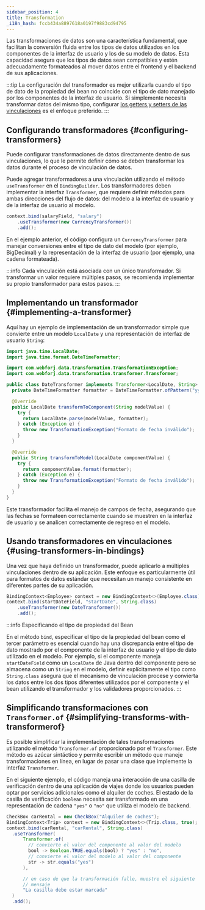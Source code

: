 ```yaml
---
sidebar_position: 4
title: Transformation
_i18n_hash: fccb434a8897618a0197f9883cd94795
---
```

Las transformaciones de datos son una característica fundamental, que facilitan la conversión fluida entre los tipos de datos utilizados en los componentes de la interfaz de usuario y los de su modelo de datos. Esta capacidad asegura que los tipos de datos sean compatibles y estén adecuadamente formateados al mover datos entre el frontend y el backend de sus aplicaciones.

:::tip
La configuración del transformador es mejor utilizarla cuando el tipo de dato de la propiedad del bean no coincide con el tipo de dato manejado por los componentes de la interfaz de usuario. Si simplemente necesita transformar datos del mismo tipo, configurar [los getters y setters de las vinculaciones](bindings#binding-getters-and-setters) es el enfoque preferido.
:::

## Configurando transformadores {#configuring-transformers}

Puede configurar transformaciones de datos directamente dentro de sus vinculaciones, lo que le permite definir cómo se deben transformar los datos durante el proceso de vinculación de datos.

Puede agregar transformadores a una vinculación utilizando el método `useTransformer` en el `BindingBuilder`. Los transformadores deben implementar la interfaz `Transformer`, que requiere definir métodos para ambas direcciones del flujo de datos: del modelo a la interfaz de usuario y de la interfaz de usuario al modelo.

```java
context.bind(salaryField, "salary")
    .useTransformer(new CurrencyTransformer())
    .add();
```

En el ejemplo anterior, el código configura un `CurrencyTransformer` para manejar conversiones entre el tipo de dato del modelo (por ejemplo, BigDecimal) y la representación de la interfaz de usuario (por ejemplo, una cadena formateada).

:::info
Cada vinculación está asociada con un único transformador. Si transformar un valor requiere múltiples pasos, se recomienda implementar su propio transformador para estos pasos.
:::

## Implementando un transformador {#implementing-a-transformer}

Aquí hay un ejemplo de implementación de un transformador simple que convierte entre un modelo `LocalDate` y una representación de interfaz de usuario `String`:

```java
import java.time.LocalDate;
import java.time.format.DateTimeFormatter;

import com.webforj.data.transformation.TransformationException;
import com.webforj.data.transformation.transformer.Transformer;

public class DateTransformer implements Transformer<LocalDate, String> {
  private DateTimeFormatter formatter = DateTimeFormatter.ofPattern("yyyy-MM-dd");

  @Override
  public LocalDate transformToComponent(String modelValue) {
    try {
      return LocalDate.parse(modelValue, formatter);
    } catch (Exception e) {
      throw new TransformationException("Formato de fecha inválido");
    }
  }

  @Override
  public String transformToModel(LocalDate componentValue) {
    try {
      return componentValue.format(formatter);
    } catch (Exception e) {
      throw new TransformationException("Formato de fecha inválido");
    }
  }
}
```

Este transformador facilita el manejo de campos de fecha, asegurando que las fechas se formateen correctamente cuando se muestren en la interfaz de usuario y se analicen correctamente de regreso en el modelo.

## Usando transformadores en vinculaciones {#using-transformers-in-bindings}

Una vez que haya definido un transformador, puede aplicarlo a múltiples vinculaciones dentro de su aplicación. Este enfoque es particularmente útil para formatos de datos estándar que necesitan un manejo consistente en diferentes partes de su aplicación.

```java
BindingContext<Employee> context = new BindingContext<>(Employee.class);
context.bind(startDateField, "startDate", String.class)
    .useTransformer(new DateTransformer())
    .add();
```

:::info Especificando el tipo de propiedad del Bean

En el método `bind`, especificar el tipo de la propiedad del bean como el tercer parámetro es esencial cuando hay una discrepancia entre el tipo de dato mostrado por el componente de la interfaz de usuario y el tipo de dato utilizado en el modelo. Por ejemplo, si el componente maneja `startDateField` como un `LocalDate` de Java dentro del componente pero se almacena como un `String` en el modelo, definir explícitamente el tipo como `String.class` asegura que el mecanismo de vinculación procese y convierta los datos entre los dos tipos diferentes utilizados por el componente y el bean utilizando el transformador y los validadores proporcionados.
:::

## Simplificando transformaciones con `Transformer.of` {#simplifying-transforms-with-transformerof}

Es posible simplificar la implementación de tales transformaciones utilizando el método `Transformer.of` proporcionado por el `Transformer`. Este método es azúcar sintáctico y permite escribir un método que maneje transformaciones en línea, en lugar de pasar una clase que implemente la interfaz `Transformer`.

En el siguiente ejemplo, el código maneja una interacción de una casilla de verificación dentro de una aplicación de viajes donde los usuarios pueden optar por servicios adicionales como el alquiler de coches. El estado de la casilla de verificación `boolean` necesita ser transformado en una representación de cadena `"yes"` o `"no"` que utiliza el modelo de backend.

```java
CheckBox carRental = new CheckBox("Alquiler de coches");
BindingContext<Trip> context = new BindingContext<>(Trip.class, true);
context.bind(carRental, "carRental", String.class)
  .useTransformer(
      Transformer.of(
        // convierte el valor del componente al valor del modelo
        bool -> Boolean.TRUE.equals(bool) ? "yes" : "no",
        // convierte el valor del modelo al valor del componente
        str -> str.equals("yes")
      ), 

      // en caso de que la transformación falle, muestre el siguiente
      // mensaje
      "La casilla debe estar marcada"
  )
  .add();
```
